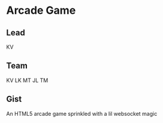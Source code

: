 # Arcade Game

## Lead
KV

## Team
KV
LK
MT
JL
TM

## Gist
An HTML5 arcade game sprinkled with a lil websocket magic
